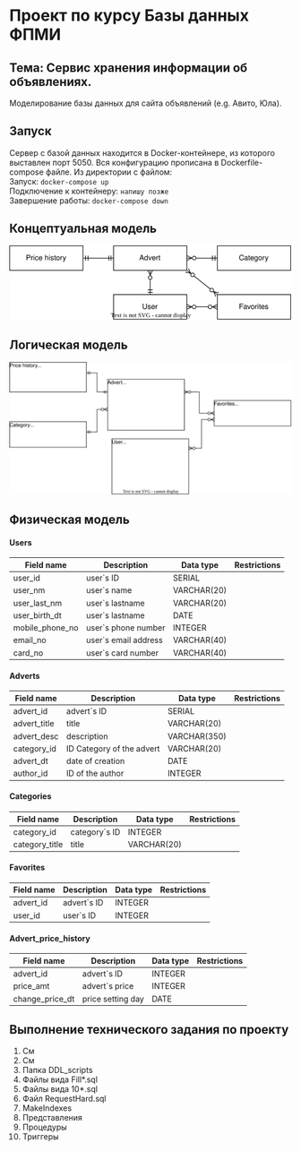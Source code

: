 # Проект по курсу Базы данных ФПМИ
## Тема: Сервис хранения информации об объявлениях.  
Моделирование базы данных для сайта объявлений (e.g. Авито, Юла).
## Запуск  
Сервер с базой данных находится в Docker-контейнере, из которого выставлен порт 5050. Вся конфигурацию прописана в
Dockerfile-compose файле. Из директории с файлом:  
Запуск: ``docker-compose up ``  
Подключение к контейнеру: ``напишу позже``  
Завершение работы: `` docker-compose down ``
## Концептуальная модель
![](./pic/concept_model.drawio.svg)
## Логическая модель
![](./pic/logic_model.drawio.svg)
## Физическая модель
#### Users
| Field name | Description | Data type | Restrictions |
|---|---|---|---| 
| user_id | user`s ID | SERIAL |  |
| user_nm |  user`s name | VARCHAR(20) |  |
| user_last_nm | user`s lastname | VARCHAR(20) | |
| user_birth_dt | user`s lastname | DATE | |
| mobile_phone_no | user`s phone number | INTEGER | |
| email_no | user`s email address |  VARCHAR(40) | |
| card_no | user`s card number |  VARCHAR(40) | |

#### Adverts
| Field name | Description | Data type | Restrictions |
|---|---|---|---| 
| advert_id | advert`s ID | SERIAL | |
| advert_title | title | VARCHAR(20) | |
| advert_desc | description  | VARCHAR(350) | |
| category_id | ID Category of the advert  | VARCHAR(20) | |
| advert_dt | date of creation | DATE |
| author_id | ID of the author | INTEGER | |

#### Categories
| Field name | Description | Data type | Restrictions |
|---|---|---|---| 
| category_id | category`s ID | INTEGER | |
| category_title | title | VARCHAR(20) | |

#### Favorites
| Field name | Description | Data type | Restrictions |
|---|---|---|---| 
| advert_id | advert`s ID | INTEGER | |
| user_id | user`s ID | INTEGER |  |

#### Advert_price_history
| Field name | Description | Data type | Restrictions |
|---|---|---|---| 
| advert_id | advert`s ID | INTEGER | |
| price_amt | advert`s price | INTEGER | |
| сhange_price_dt | price setting day | DATE | |

## Выполнение технического задания по проекту

1. См 
2. См
3. Папка DDL_scripts
4. Файлы вида Fill*.sql
5. Файлы вида 10*.sql
6. Файл RequestHard.sql
7. MakeIndexes
8. Представления
9. Процедуры
10. Триггеры
